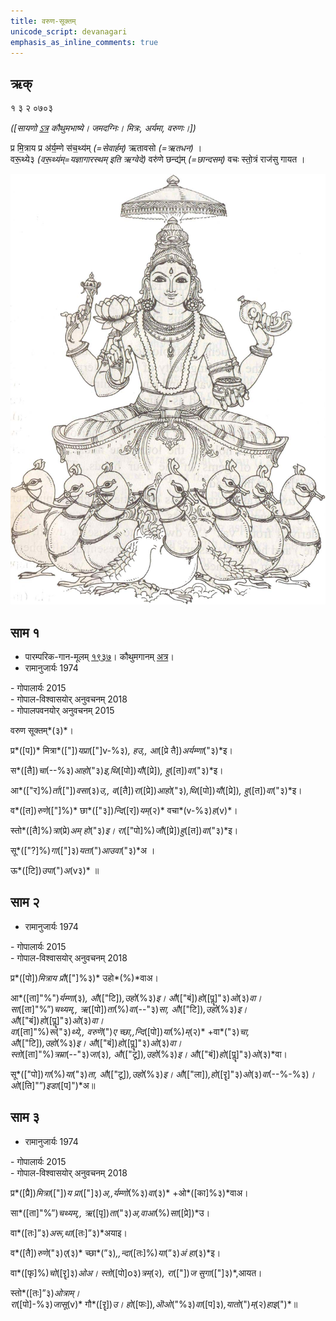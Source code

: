 ```yaml
---
title: वरुण-सूक्तम्  
unicode_script: devanagari  
emphasis_as_inline_comments: true
---   
```


## ऋक्

१ ३ २ ०७०३  

*([सायणो [ऽत्र](https://archive.org/details/SamaVedaSanhitaWithSayanabhashyaVolume1SatyavrataSamasrami1874bis/page/n581&sa=D&ust=1542425956431000) कौथुमभाष्ये। जमदग्निः। मित्रः, अर्यमा, वरुणः।])*

प्र मि॒त्राय प्र अ॑र्य॒म्णे स॑च॒थ्य॑म् *(=सेवार्हम्)* ऋतावसो *(=ऋतधन)* ।  
वरू॒थ्ये३ *(वरू॒थ्य॑म्=यज्ञागारस्थम् इति ऋग्वेदे)* वरु॑णे छन्द्य॑म् *(=छान्दसम्)* वचः  स्तो॒त्रं राज॑सु गायत ।

![](../images/varuna.png)

## साम १

- पारम्परिक-गान-मूलम् [१९३७](https://archive.org/stream/sAmaveda-jaiminIya-paravastu-paramparA-docs/UDAKA%20SAANTHI%20SAAMAANI#page/n1/mode/1up&sa=D&ust=1542425956431000)। कौथुमगानम् [अत्र](https://archive.org/details/SamaVedaSanhitaWithSayanabhashyaVolume1SatyavrataSamasrami1874bis/page/n581&sa=D&ust=1542425956432000)।
- रामानुजार्यः 1974 
<div class="audioEmbed" src="https://archive
.org/download/jaiminIya-sAma-gAna-paravastu-tradition-rAmAnuja/varuNa-sUktam-1.mp3"></div>
- गोपालार्यः 2015  
<div class="audioEmbed" src="https://archive
.org/download/jaiminIya-sAma-gAna-paravastu-tradition-gopAla-2015/varuNa-sUktam-1.mp3"></div>
- गोपाल-विश्वासयोर् अनुवचनम् 2018  
<div class="audioEmbed" src="https://archive
.org/download/jaiminIya-sAma-gAna-paravastu-tradition-anuvachanam-gopAla-vishvAsa-2018/varuNa-sUktam-1.mp3"></div>
- गोपालपवनयोर् अनुवचनम् 2015  
<div class="audioEmbed" src="https://archive
.org/download/jaiminIya-sAma-gAna-paravastu-tradition-anuvachanam-gopAla-pavana-2015/varuNa-sUktam.mp3"></div>

वरुण सूक्तम्*(३)*।

प्र*([प])* मित्रा*(["])*यप्रा*(["]v-%३)*, हउ,, आ*([प्रे तै])*अर्यम्णा*("३)*इ।

स*([तै])*चा*(--%३)*आहो*("३)*इ,थि*([पो])*यौ*([प्रे])*, हु*([त])*वा*("३)*इ।

आ*(["र]%)*र्ता*(["])*वसा*(३)*उ,, व*([तै])*रा*([प्रे])*आहो*("३)*,थि*([पो])*यौ*([प्रे])*, हु*([त])*वा*("३)*इ।

व*([त])*रुणे*(["]%)* छा*(["३])*न्दि*([र])*यम्*(२)* वचा*(v-%३)*ह*(v)*।

स्तो*([तै]%)*त्रा*(प्रे)*अम् हो*("३)*इ। रा*(["पो]%)*जौ*([प्रे])*हु*([त])*वा*("३)*इ।

सू*(["?]%)*गा*(["]३)*यता*(")*आउवा*("३)*अ ।

ऊ*([टि])*उपा*(")*अ*(v३)* ॥

## साम २
- रामानुजार्यः 1974 
<div class="audioEmbed" src="https://archive
.org/download/jaiminIya-sAma-gAna-paravastu-tradition-rAmAnuja/varuNa-sUktam-2.mp3"></div>
- गोपालार्यः 2015  
<div class="audioEmbed" src="https://archive
.org/download/jaiminIya-sAma-gAna-paravastu-tradition-gopAla-2015/varuNa-sUktam-2.mp3"></div>
- गोपाल-विश्वासयोर् अनुवचनम् 2018  
<div class="audioEmbed" src="https://archive
.org/download/jaiminIya-sAma-gAna-paravastu-tradition-anuvachanam-gopAla-vishvAsa-2018/varuNa-sUktam-2.mp3"></div>

प्र*([पो])*मित्राय प्रौ*(["]%३)* उहो*(%)*वाअ।

आ*([ता]"%")*र्यम्णा*(३)*, औ*(["टि])*,उहो*(%३)*इ। औ*(["बं])*हो*([पॣ]"३)*ओ*(३)*वा।  
सा*([ता]"%”)*चथ्यम्,, ऋ*([पो])*ता*(%)*वा*(--"३)*सा, औ*(["टि])*,उहो*(%३)*इ। औ*(["बं])*हो*([पॣ]"३)*ओ*(३)*वा।  
वा*([ता]"%)*रू*("३)*थ्ये,, वरुणॆ*(")*ए च्छा,,न्दि*([पो])*या*(%)*म्*(२)* +वा*("३)*चा, औ*(["टि])*,उहो*(%३)*इ। औ*(["बं])*हो*([पॣ]"३)*ओ*(३)*वा।  
स्तो*([ता]"%)*त्रम्रा*(--"३)*जा*(३)*, औ*(["टू])*,उहो*(%३)*इ। औ*(["बं])*हो*([पॣ]"३)*ओ*(३)*वा।

सू*(["पो])*गा*(%)*या*("३)*ता, औ*(["टू])*,उहो*(%३)*इ। औ*(["ला])*,हो*([रॄ]"३)*ओ*(३)*वा*(--%-%३)*।  
ओ*([ति]"”)*इडा*([प]")*अ॥

## साम ३
- रामानुजार्यः 1974 
<div class="audioEmbed" src="https://archive
.org/download/jaiminIya-sAma-gAna-paravastu-tradition-rAmAnuja/varuNa-sUktam-3.mp3"></div>
- गोपालार्यः 2015  
<div class="audioEmbed" src="https://archive
.org/download/jaiminIya-sAma-gAna-paravastu-tradition-gopAla-2015/varuNa-sUktam-3.mp3"></div>
- गोपाल-विश्वासयोर् अनुवचनम् 2018  
<div class="audioEmbed" src="https://archive
.org/download/jaiminIya-sAma-gAna-paravastu-tradition-anuvachanam-gopAla-vishvAsa-2018/varuNa-sUktam-3.mp3"></div>

प्र*([प्रै])*मित्रा*(["])*य प्रा*(["]३)*अ,,र्यम्णो*(%३)*वा*(३)* +ओ*([का]%३)*वाअ।

सा*([ता]"%”)*चथ्यम्,, ऋ*([पृ])*ता*("३)*अ,वाआ*(%)*सा*([प्रे])*उ।

वा*([तः]”३)*अरू,था*([तः]”३)*अयाइ।

व*([तै])*रुणे*("३)*ए*(३)* च्छा*(”३)*,,न्दा*([तः]%)*या*(”३)*अं हा*(३)*इ।

वा*([फृ]%)*चो*([रॄ]३)*ओअ। स्तो*([पो]o३)*त्रम्*(२)*, रा*(["])*ज सुगा*(["]३)*,आयत।

स्तो*([तः]”३)*ओत्राम्।  
रा*([पो]-%३)*जासू*(v)* गौ*([रॄ])*उ। हो*([फः])*,ऒओ*("%३)*वा*([प]३)*,यातो*(")*म्*(२)*हाइ*(")*॥